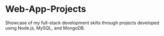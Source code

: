 # Web-App-Projects
Showcase of my full-stack development skills through projects developed using Node.js, MySQL, and MongoDB.
